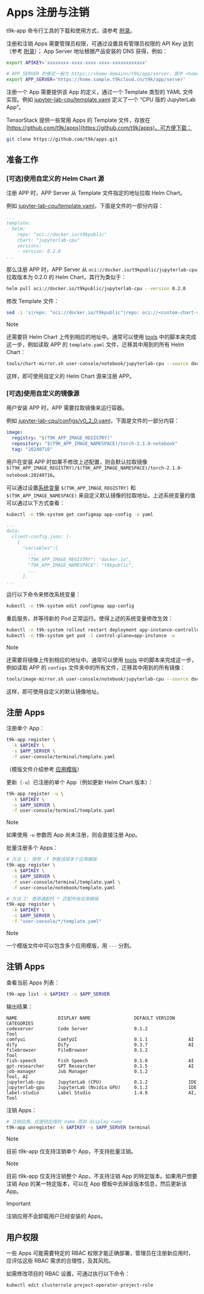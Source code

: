 # Apps 注册与注销

t9k-app 命令行工具的下载和使用方式，请参考 [附录](./appendix.md#命令行工具-----t9k-app)。

注册和注销 Apps 需要管理员权限，可通过设置具有管理员权限的 API Key 达到（参考 [附录](./appendix.md#获取管理员-api-key)）； App Server 地址根据产品安装的 DNS 获得，例如：

```bash
export APIKEY='xxxxxxxx-xxxx-xxxx-xxxx-xxxxxxxxxxxx'

# APP_SERVER 的格式一般为 https://<home-domain>/t9k/app/server，其中 <home-domain>，可从 User Console URL 中获取
export APP_SERVER='https://home.sample.t9kcloud.cn/t9k/app/server'
```

注册一个 App 需要提供该 App 的定义，通过一个 Template 类型的 YAML 文件实现。例如 [jupyter-lab-cpu/template.yaml](https://github.com/t9k/apps/blob/master/user-console/notebook/jupyter-lab-cpu/template.yaml) 定义了一个 “CPU 版的 JupyterLab App”。

TensorStack 提供一些常用 Apps 的 Template 文件，存放在 [https://github.com/t9k/apps](https://github.com/t9k/apps)，可方便下载：

```bash
git clone https://github.com/t9k/apps.git
```

## 准备工作

### [可选]使用自定义的 Helm Chart 源

注册 APP 时，APP Server 从 Template 文件指定的地址拉取 Helm Chart。

例如 [jupyter-lab-cpu/template.yaml](https://github.com/t9k/apps/blob/master/user-console/notebook/jupyter-lab-cpu/template.yaml)，下面是文件的一部分内容：

```yaml
...
template:
  helm: 
    repo: "oci://docker.io/t9kpublic"
    chart: "jupyterlab-cpu"
    versions:
    - version: 0.2.0
...
```

那么注册 APP 时，APP Server 从 `oci://docker.io/t9kpublic/jupyterlab-cpu` 拉取版本为 0.2.0 的 Helm Chart，其行为类似于：

```bash
helm pull oci://docker.io/t9kpublic/jupyterlab-cpu --version 0.2.0
```

修改 Template 文件：

```bash
sed -i 's|repo: "oci://docker.io/t9kpublic"|repo: oci://<custom-chart-source>|g' <template-file>
```

> [!NOTE]
> 还需要将 Helm Chart 上传到相应的地址中。通常可以使用 [tools](https://github.com/t9k/apps/blob/master/tools) 中的脚本来完成这一步，例如读取 APP 的 `template.yaml` 文件，迁移其中用到的所有 Helm Chart：
>
> ```bash
> tools/chart-mirror.sh user-console/notebook/jupyterlab-cpu --source docker.io/t9kpublic --target <custom-chart-source>
> ```

这样，即可使用自定义的 Helm Chart 源来注册 APP。

### [可选]使用自定义的镜像源

用户安装 APP 时，APP 需要拉取镜像来运行容器。

例如 [jupyter-lab-cpu/configs/v0_2_0.yaml](https://github.com/t9k/apps/blob/master/user-console/notebook/jupyter-lab-cpu/configs/v0_2_0.yaml)，下面是文件的一部分内容：

```yaml
image:
  registry: "$(T9K_APP_IMAGE_REGISTRY)"
  repository: "$(T9K_APP_IMAGE_NAMESPACE)/torch-2.1.0-notebook"
  tag: "20240716"
```

用户在安装 APP 时如果不修改上述配置，则会默认拉取镜像 `$(T9K_APP_IMAGE_REGISTRY)/$(T9K_APP_IMAGE_NAMESPACE)/torch-2.1.0-notebook:20240716`。

可以通过设置[系统变量](./template.md#系统变量) `$(T9K_APP_IMAGE_REGISTRY)` 和 `$(T9K_APP_IMAGE_NAMESPACE)` 来自定义默认镜像的拉取地址。上述系统变量的值可以通过以下方式查看：

```bash
kubectl -n t9k-system get configmap app-config -o yaml
```

```yaml
...
data:
  client-config.json: |-
    {
      "variables":{
        ...
        "T9K_APP_IMAGE_REGISTRY": "docker.io",
        "T9K_APP_IMAGE_NAMESPACE": "t9kpublic",
        ...
      },
...
```

运行以下命令来修改系统变量：

```bash
kubectl -n t9k-system edit configmap app-config
```

重启服务，并等待新的 Pod 正常运行。使得上述的系统变量修改生效：

```bash
kubectl -n t9k-system rollout restart deployment app-instance-controller-manager
kubectl -n t9k-system get pod -l control-plane=app-instance -w
```

> [!NOTE]
> 还需要将镜像上传到相应的地址中。通常可以使用 [tools](https://github.com/t9k/apps/blob/master/tools) 中的脚本来完成这一步，例如读取 APP 的 `configs` 文件夹中的所有文件，迁移其中用到的所有镜像：
>
> ```bash
> tools/image-mirror.sh user-console/notebook/jupyterlab-cpu --source docker.io/t9kpublic --target <custom-image-source>
> ```

这样，即可使用自定义的默认镜像地址。

## 注册 Apps

注册单个 App：

```bash
t9k-app register \
  -k $APIKEY \
  -s $APP_SERVER \
  -f user-console/terminal/template.yaml
```

（模版文件介绍参考 [应用模版](./template.md#应用模版)）

更新（`-u`）已注册的单个 App（例如更新 Helm Chart 版本）：

```bash
t9k-app register -u \
  -k $APIKEY \
  -s $APP_SERVER \
  -f user-console/terminal/template.yaml
```

> [!NOTE]
> 如果使用 `-u` 参数而 App 尚未注册，则会直接注册 App。

批量注册多个 Apps：

```bash
# 方法 1: 使用 -f 参数选择多个应用模版
t9k-app register \
  -k $APIKEY \
  -s $APP_SERVER \
  -f user-console/terminal/template.yaml \
  -f user-console/notebook/template.yaml

# 方法 2: 使用通配符 * 匹配所有应用模版
t9k-app register \
  -k $APIKEY \
  -s $APP_SERVER \
  -f "user-console/*/template.yaml"
```

> [!NOTE]
> 一个模版文件中可以包含多个应用模版，用 `---` 分割。

## 注销 Apps

查看当前 Apps 列表：

```bash
t9k-app list -k $APIKEY -s $APP_SERVER
```

输出结果：

```
NAME               DISPLAY NAME                DEFAULT VERSION     CATEGORIES
codeserver         Code Server                 0.1.2               Tool
comfyui            ComfyUI                     0.1.1               AI
dify               Dify                        0.3.7               AI
filebrowser        FileBrowser                 0.1.2               Tool
fish-speech        Fish Speech                 0.1.0               AI
gpt-researcher     GPT Researcher              0.1.5               AI
job-manager        Job Manager                 0.1.2               Tool, AI
jupyterlab-cpu     JupyterLab (CPU)            0.1.2               IDE
jupyterlab-gpu     JupyterLab (Nvidia GPU)     0.1.2               IDE
label-studio       Label Studio                1.4.8               AI, Tool
```

注销 Apps：

```bash
# 注销应用，应提供应用的 name 而非 display name
t9k-app unregister -k $APIKEY -s $APP_SERVER terminal
```

> [!NOTE]
> 目前 t9k-app 仅支持注销单个 App，不支持批量注销。

> [!NOTE]
> 目前 t9k-app 仅支持注销整个 App，不支持注销 App 的特定版本。如果用户想要注销 App 的某一特定版本，可以在 App 模板中去掉该版本信息，然后更新该 App。

> [!IMPORTANT]
> 注销应用不会卸载用户已经安装的 Apps。

## 用户权限

一些 Apps 可能需要特定的 RBAC 权限才能正确部署，管理员在注册新应用时，应评估这些 RBAC 需求的合理性，及其风险。

如需修改项目的 RBAC 设置，可通过执行以下命令：

```bash
kubectl edit clusterrole project-operator-project-role
```
